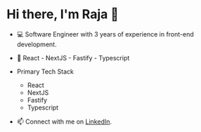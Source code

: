 # Hi there, I'm Raja 👋

- 💻 Software Engineer with 3 years of experience in front-end development. 
- 🚀 React - NextJS - Fastify - Typescript 

- Primary Tech Stack
     - React
     - NextJS
     - Fastify
     - Typescript 


- 📫 Connect with me on [LinkedIn](https://www.linkedin.com/in/azhar-raja/).

<!---
razhar2201/razhar2201 is a ✨ special ✨ repository because its `README.md` (this file) appears on your GitHub profile.
You can click the Preview link to take a look at your changes.
--->
